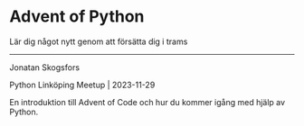 # Advent of Python
Lär dig något nytt genom att försätta dig i trams

* * *

Jonatan Skogsfors 

Python Linköping Meetup | 2023-11-29

<!-- Note -->
En introduktion till Advent of Code och hur du kommer igång med hjälp av Python.

